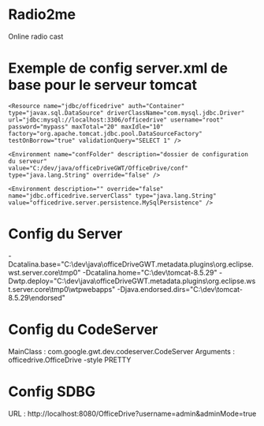 # Radio2me
Online radio cast

# Exemple de config server.xml de base pour le serveur tomcat
<Context docBase="OfficeDrive" path="/OfficeDrive"
	reloadable="true" source="org.eclipse.jst.jee.server:OfficeDrive"
	antiResourceLocking="false">

	<Resource name="jdbc/officedrive" auth="Container"
	type="javax.sql.DataSource" driverClassName="com.mysql.jdbc.Driver"
	url="jdbc:mysql://localhost:3306/officedrive" username="root"
	password="mypass" maxTotal="20" maxIdle="10"
	factory="org.apache.tomcat.jdbc.pool.DataSourceFactory"
	testOnBorrow="true" validationQuery="SELECT 1" />
	
	<Environment name="confFolder" description="dossier de configuration du serveur"
	value="C:/dev/java/officeDriveGWT/OfficeDrive/conf" type="java.lang.String" override="false" />

	<Environment description="" override="false"
	name="jdbc.officedrive.serverClass" type="java.lang.String"
	value="officedrive.server.persistence.MySqlPersistence" />
</Context>

# Config du Server
-Dcatalina.base="C:\dev\java\officeDriveGWT\.metadata\.plugins\org.eclipse.wst.server.core\tmp0" -Dcatalina.home="C:\dev\tomcat-8.5.29" -Dwtp.deploy="C:\dev\java\officeDriveGWT\.metadata\.plugins\org.eclipse.wst.server.core\tmp0\wtpwebapps" -Djava.endorsed.dirs="C:\dev\tomcat-8.5.29\endorsed"


# Config du CodeServer
MainClass : com.google.gwt.dev.codeserver.CodeServer
Arguments : officedrive.OfficeDrive -style PRETTY

# Config SDBG
URL : http://localhost:8080/OfficeDrive?username=admin&adminMode=true

#
